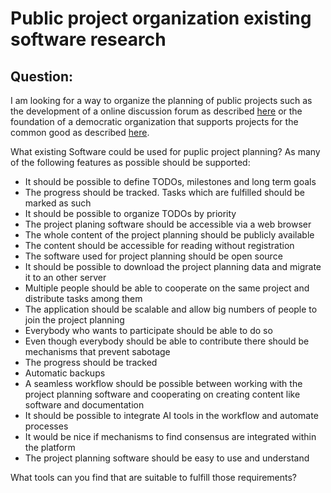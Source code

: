 # Public project organization existing software research

## Question:

I am looking for a way to organize the planning of public projects such as the development of a online discussion forum as described [here](https://debablo.de/planung/forum_konzeptentwurf.pdf) or the foundation of a democratic organization that supports projects for the common good as described [here](https://github.com/gratach/thoughts/blob/master/topics/altruism/democracy/democratic-software-development-project.md).

What existing Software could be used for puplic project planning? As many of the following features as possible should be supported:

* It should be possible to define TODOs, milestones and long term goals
* The progress should be tracked. Tasks which are fulfilled should be marked as such
* It should be possible to organize TODOs by priority
* The project planing software should be accessible via a web browser 
* The whole content of the project planning should be publicly available
* The content should be accessible for reading without registration 
* The software used for project planning should be open source
* It should be possible to download the project planning data and migrate it to an other server
* Multiple people should be able to cooperate on the same project and distribute tasks among them
* The application should be scalable and allow big numbers of people to join the project planning
* Everybody who wants to participate should be able to do so 
* Even though everybody should be able to contribute there should be mechanisms that prevent sabotage
* The progress should be tracked
* Automatic backups
* A seamless workflow should be possible between working with the project planning software and cooperating on creating content like software and documentation
* It should be possible to integrate AI tools in the workflow and automate processes
* It would be nice if mechanisms to find consensus are integrated within the platform 
* The project planning software should be easy to use and understand

What tools can you find that are suitable to fulfill those requirements?

